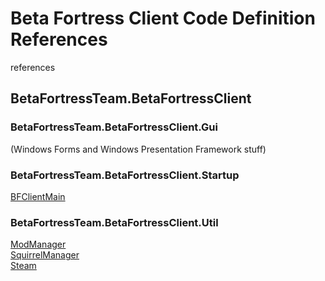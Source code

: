 # Beta Fortress Client Code Definition References
references
## BetaFortressTeam.BetaFortressClient
### BetaFortressTeam.BetaFortressClient.Gui
(Windows Forms and Windows Presentation Framework stuff)
### BetaFortressTeam.BetaFortressClient.Startup
[BFClientMain](https://github.com/Beta-Fortress-2-Team/BetaFortressClient/docs/code-references/Startup/BFClientMain.md)
### BetaFortressTeam.BetaFortressClient.Util
[ModManager](https://github.com/Beta-Fortress-2-Team/BetaFortressClient/docs/code-references/Util/ModManager.md) \
[SquirrelManager](https://github.com/Beta-Fortress-2-Team/BetaFortressClient/docs/code-references/Util/SquirrelManager.md) \
[Steam](https://github.com/Beta-Fortress-2-Team/BetaFortressClient/docs/code-references/Util/Steam.md)
